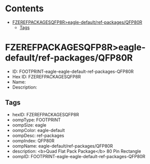 



Contents
========

* [FZEREFPACKAGESQFP8R>eagle-default/ref-packages/QFP80R](#fzerefpackagesqfp8reagle-defaultref-packagesqfp80r)
	* [Tags](#tags)

# FZEREFPACKAGESQFP8R>eagle-default/ref-packages/QFP80R

- ID: FOOTPRINT-eagle-eagle-default-ref-packages-QFP80R
- Hex ID: FZEREFPACKAGESQFP8R
- Name: 
- Description: 

## Tags

- hexID: FZEREFPACKAGESQFP8R
- oompType: FOOTPRINT
- oompSize: eagle
- oompColor: eagle-default
- oompDesc: ref-packages
- oompIndex: QFP80R
- oompName: eagle-default/ref-packages/QFP80R
- description: &lt;b&gt;Quad Flat Pack Package&lt;/b&gt; 80 Pin Rectangle
- oompID: FOOTPRINT-eagle-eagle-default-ref-packages-QFP80R
